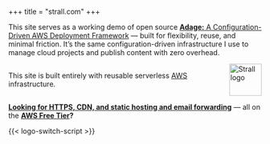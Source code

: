 +++
title = "strall.com"
+++

This site serves as a working demo of open source [**Adage:** A Configuration-Driven AWS Deployment Framework](https://github.com/tstrall/adage) — built for flexibility, reuse, and minimal friction. It’s the same configuration-driven infrastructure I use to manage cloud projects and publish content with zero overhead.

<p style="display: flex; align-items: center; gap: 0.5em;">
  <span>
    This site is built entirely with reusable serverless
    <a href="https://aws.amazon.com/">AWS</a> infrastructure.
  </span>
  <img
    class="theme-switch-logo"
    src="/assets/logo/logo-300x300.png"
    data-light="/assets/logo/logo-300x300.png"
    data-dark="/assets/logo/logo-300x300-inverted.png"
    style="width: 64px; height: 64px;"
    alt="Strall logo">
</p>

[**Looking for HTTPS, CDN, and static hosting and email forwarding**](/posts/serverless-site/) — all on the **[AWS Free Tier](https://aws.amazon.com/free/)?**

{{< logo-switch-script >}}
